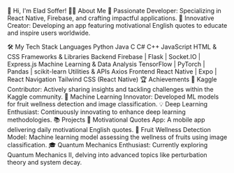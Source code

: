👋 Hi, I'm Elad Soffer!
👨‍💻 About Me
🌟 Passionate Developer: Specializing in React Native, Firebase, and crafting impactful applications.
🚀 Innovative Creator: Developing an app featuring motivational English quotes to educate and inspire users worldwide.

🛠️ My Tech Stack
Languages
Python
Java
C
C#
C++
JavaScript
HTML & CSS
Frameworks & Libraries
Backend
Firebase | Flask | Socket.IO | Express.js
Machine Learning & Data Analysis
TensorFlow | PyTorch | Pandas | scikit-learn
Utilities & APIs
Axios
Frontend
React Native | Expo | React Navigation
Tailwind CSS (React Native)
🏆 Achievements
🥇 Kaggle Contributor: Actively sharing insights and tackling challenges within the Kaggle community.
🤖 Machine Learning Innovator: Developed ML models for fruit wellness detection and image classification.
💡 Deep Learning Enthusiast: Continuously innovating to enhance deep learning methodologies.
📚 Projects
🌠 Motivational Quotes App: A mobile app delivering daily motivational English quotes.
🍎 Fruit Wellness Detection Model: Machine learning model assessing the wellness of fruits using image classification.
🎓 Quantum Mechanics Enthusiast: Currently exploring Quantum Mechanics II, delving into advanced topics like perturbation theory and system decay.
